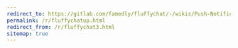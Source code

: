 ```yaml
---
redirect_to: https://gitlab.com/famedly/fluffychat/-/wikis/Push-Notifications-without-Google-Services
permalink: /r/fluffychatup.html
redirect_from: /r/fluffychat3.html
sitemap: true
---
```

